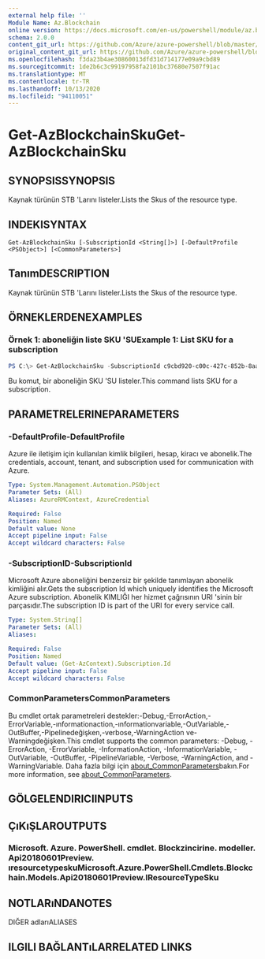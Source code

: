 ```yaml
---
external help file: ''
Module Name: Az.Blockchain
online version: https://docs.microsoft.com/en-us/powershell/module/az.blockchain/get-azblockchainsku
schema: 2.0.0
content_git_url: https://github.com/Azure/azure-powershell/blob/master/src/Blockchain/help/Get-AzBlockchainSku.md
original_content_git_url: https://github.com/Azure/azure-powershell/blob/master/src/Blockchain/help/Get-AzBlockchainSku.md
ms.openlocfilehash: f3da23b4ae30860013dfd31d714177e09a9cbd89
ms.sourcegitcommit: 1de2b6c3c99197958fa2101bc37680e7507f91ac
ms.translationtype: MT
ms.contentlocale: tr-TR
ms.lasthandoff: 10/13/2020
ms.locfileid: "94110051"
---
```

# <span data-ttu-id="56e25-101">Get-AzBlockchainSku</span><span class="sxs-lookup"><span data-stu-id="56e25-101">Get-AzBlockchainSku</span></span>

## <span data-ttu-id="56e25-102">SYNOPSIS</span><span class="sxs-lookup"><span data-stu-id="56e25-102">SYNOPSIS</span></span>
<span data-ttu-id="56e25-103">Kaynak türünün STB 'Larını listeler.</span><span class="sxs-lookup"><span data-stu-id="56e25-103">Lists the Skus of the resource type.</span></span>

## <span data-ttu-id="56e25-104">INDEKI</span><span class="sxs-lookup"><span data-stu-id="56e25-104">SYNTAX</span></span>

```
Get-AzBlockchainSku [-SubscriptionId <String[]>] [-DefaultProfile <PSObject>] [<CommonParameters>]
```

## <span data-ttu-id="56e25-105">Tanım</span><span class="sxs-lookup"><span data-stu-id="56e25-105">DESCRIPTION</span></span>
<span data-ttu-id="56e25-106">Kaynak türünün STB 'Larını listeler.</span><span class="sxs-lookup"><span data-stu-id="56e25-106">Lists the Skus of the resource type.</span></span>

## <span data-ttu-id="56e25-107">ÖRNEKLERDEN</span><span class="sxs-lookup"><span data-stu-id="56e25-107">EXAMPLES</span></span>

### <span data-ttu-id="56e25-108">Örnek 1: aboneliğin liste SKU 'SU</span><span class="sxs-lookup"><span data-stu-id="56e25-108">Example 1: List SKU for a subscription</span></span>
```powershell
PS C:\> Get-AzBlockchainSku -SubscriptionId c9cbd920-c00c-427c-852b-8aaf38badaeb

```

<span data-ttu-id="56e25-109">Bu komut, bir aboneliğin SKU 'SU listeler.</span><span class="sxs-lookup"><span data-stu-id="56e25-109">This command lists SKU for a subscription.</span></span>

## <span data-ttu-id="56e25-110">PARAMETRELERINE</span><span class="sxs-lookup"><span data-stu-id="56e25-110">PARAMETERS</span></span>

### <span data-ttu-id="56e25-111">-DefaultProfile</span><span class="sxs-lookup"><span data-stu-id="56e25-111">-DefaultProfile</span></span>
<span data-ttu-id="56e25-112">Azure ile iletişim için kullanılan kimlik bilgileri, hesap, kiracı ve abonelik.</span><span class="sxs-lookup"><span data-stu-id="56e25-112">The credentials, account, tenant, and subscription used for communication with Azure.</span></span>

```yaml
Type: System.Management.Automation.PSObject
Parameter Sets: (All)
Aliases: AzureRMContext, AzureCredential

Required: False
Position: Named
Default value: None
Accept pipeline input: False
Accept wildcard characters: False
```

### <span data-ttu-id="56e25-113">-SubscriptionID</span><span class="sxs-lookup"><span data-stu-id="56e25-113">-SubscriptionId</span></span>
<span data-ttu-id="56e25-114">Microsoft Azure aboneliğini benzersiz bir şekilde tanımlayan abonelik kimliğini alır.</span><span class="sxs-lookup"><span data-stu-id="56e25-114">Gets the subscription Id which uniquely identifies the Microsoft Azure subscription.</span></span>
<span data-ttu-id="56e25-115">Abonelik KIMLIĞI her hizmet çağrısının URI 'sinin bir parçasıdır.</span><span class="sxs-lookup"><span data-stu-id="56e25-115">The subscription ID is part of the URI for every service call.</span></span>

```yaml
Type: System.String[]
Parameter Sets: (All)
Aliases:

Required: False
Position: Named
Default value: (Get-AzContext).Subscription.Id
Accept pipeline input: False
Accept wildcard characters: False
```

### <span data-ttu-id="56e25-116">CommonParameters</span><span class="sxs-lookup"><span data-stu-id="56e25-116">CommonParameters</span></span>
<span data-ttu-id="56e25-117">Bu cmdlet ortak parametreleri destekler:-Debug,-ErrorAction,-ErrorVariable,-ınformationaction,-ınformationvariable,-OutVariable,-OutBuffer,-Pipelinedeğişken,-verbose,-WarningAction ve-Warningdeğişken.</span><span class="sxs-lookup"><span data-stu-id="56e25-117">This cmdlet supports the common parameters: -Debug, -ErrorAction, -ErrorVariable, -InformationAction, -InformationVariable, -OutVariable, -OutBuffer, -PipelineVariable, -Verbose, -WarningAction, and -WarningVariable.</span></span> <span data-ttu-id="56e25-118">Daha fazla bilgi için [about_CommonParameters](http://go.microsoft.com/fwlink/?LinkID=113216)bakın.</span><span class="sxs-lookup"><span data-stu-id="56e25-118">For more information, see [about_CommonParameters](http://go.microsoft.com/fwlink/?LinkID=113216).</span></span>

## <span data-ttu-id="56e25-119">GÖLGELENDIRICI</span><span class="sxs-lookup"><span data-stu-id="56e25-119">INPUTS</span></span>

## <span data-ttu-id="56e25-120">ÇıKıŞLAR</span><span class="sxs-lookup"><span data-stu-id="56e25-120">OUTPUTS</span></span>

### <span data-ttu-id="56e25-121">Microsoft. Azure. PowerShell. cmdlet. Blockzincirine. modeller. Api20180601Preview. ıresourcetypesku</span><span class="sxs-lookup"><span data-stu-id="56e25-121">Microsoft.Azure.PowerShell.Cmdlets.Blockchain.Models.Api20180601Preview.IResourceTypeSku</span></span>

## <span data-ttu-id="56e25-122">NOTLARıNDA</span><span class="sxs-lookup"><span data-stu-id="56e25-122">NOTES</span></span>

<span data-ttu-id="56e25-123">DIĞER adları</span><span class="sxs-lookup"><span data-stu-id="56e25-123">ALIASES</span></span>

## <span data-ttu-id="56e25-124">ILGILI BAĞLANTıLAR</span><span class="sxs-lookup"><span data-stu-id="56e25-124">RELATED LINKS</span></span>

